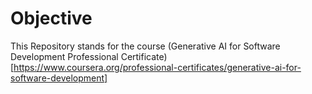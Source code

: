# Objective
This Repository stands for the course (Generative AI for Software Development Professional Certificate)[https://www.coursera.org/professional-certificates/generative-ai-for-software-development]

